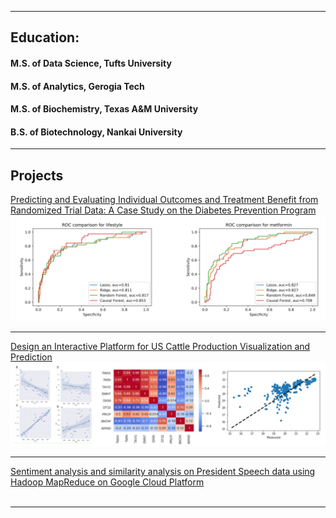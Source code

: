 <!-- ## Portfolio -->

---
## Education:
#### M.S. of Data Science, Tufts University
#### M.S. of Analytics, Gerogia Tech
#### M.S. of Biochemistry, Texas A&M University
#### B.S. of Biotechnology, Nankai University

---

## Projects 

[Predicting and Evaluating Individual Outcomes and Treatment Benefit from Randomized Trial Data: A Case Study on the Diabetes Prevention Program](/pdf/DPPAnalysisWithIndividualTreatmentEffect.pdf)
<br>
<img src="images/roc.png?raw=true"/>

---
[Design an Interactive Platform for US Cattle Production Visualization and Prediction](/pdf/final_poster.pdf)
<br>
<img src="images/cattle.png?raw=true"/>

---
[Sentiment analysis and similarity analysis on President Speech data using Hadoop MapReduce on Google Cloud Platform](/sample_page)
<br><br>
<!-- <img src="images/dummy_thumbnail.jpg?raw=true"/> -->

---

<!--### Category Name 2

- [Project 1 Title](http://example.com/)
- [Project 2 Title](http://example.com/)
- [Project 3 Title](http://example.com/)
- [Project 4 Title](http://example.com/)
- [Project 5 Title](http://example.com/)


---




---
-->
<!-- <p style="font-size:11px">Page template forked from <a href="https://github.com/evanca/quick-portfolio">evanca</a></p> -->
<!-- Remove above link if you don't want to attibute -->
